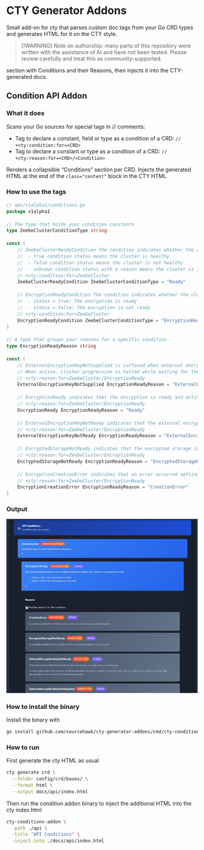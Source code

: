 # CTY Generator Addons

Small add-on for cty that parses custom doc tags from your Go CRD types and generates HTML for it on the CTY style. 

> [!WARNING]️ Note on authorship: many parts of this repository were written with the assistance of AI and have not been
> tested. Please review carefully and treat this as community-supported. 

section with Conditions and 
their Reasons, then injects it into the CTY-generated docs.

## Condition API Addon

### What it does

Scans your Go sources for special tags in // comments:

- Tag to declare a constant, field or type as a condition of a CRD: `// +cty:condition:for=<CRD>`
- Tag to declare a constant or type as a condition of a CRD: `// +cty:reason:for=<CRD>/<Condition>`

Renders a collapsible “Conditions” section per CRD. Injects the generated HTML at the end of the 
`class="content"` block in the CTY HTML

### How to use the tags

```go
// api/v1alpha1/conditions.go
package v1alpha1

// The type that holds your condition constants
type ZeebeClusterConditionType string

const (
	// ZeebeClusterReadyCondition The condition indicates whether the ZeebeCluster is ready
	//  - true condition status means the cluster is healthy
	//  - false condition status means the cluster is not healthy
	//  - unknown condition status with a reason means the cluster is in long transition (starting, updating, etc.)
	// +cty:condition:for=ZeebeCluster
	ZeebeClusterReadyCondition ZeebeClusterConditionType = "Ready"

	// EncryptionReadyCondition The condition indicates whether the cluster's encryption is ready
	//  - status = true: The encryption is ready
	//  - status = false: The encryption is not ready
	// +cty:condition:for=ZeebeCluster
	EncryptionReadyCondition ZeebeClusterConditionType = "EncryptionReady"
)

// A type that groups your reasons for a specific condition
type EncryptionReadyReason string

const (
	// ExternalEncryptionKeyNotSupplied is surfaced when external encryption is configured on cluster creation.
	// When active, cluster progression is halted while waiting for the user to supply their external key ID.
	// +cty:reason:for=ZeebeCluster/EncryptionReady
	ExternalEncryptionKeyNotSupplied EncryptionReadyReason = "ExternalEncryptionKeyNotSupplied"

	// EncryptionReady indicates that the encryption is ready and active.
	// +cty:reason:for=ZeebeCluster/EncryptionReady
	EncryptionReady EncryptionReadyReason = "Ready"

	// ExternalEncryptionKeyNotReady indicates that the external encryption key is not ready yet.
	// +cty:reason:for=ZeebeCluster/EncryptionReady
	ExternalEncryptionKeyNotReady EncryptionReadyReason = "ExternalEncryptionKeyNotReady"

	// EncryptedStorageNotReady indicates that the encrypted storage is not ready yet.
	// +cty:reason:for=ZeebeCluster/EncryptionReady
	EncryptedStorageNotReady EncryptionReadyReason = "EncryptedStorageNotReady"

	// EncryptionCreationError indicates that an error occurred setting up the encryption.
	// +cty:reason:for=ZeebeCluster/EncryptionReady
	EncryptionCreationError EncryptionReadyReason = "CreationError"
)
```

### Output

![conditions](docs/conditions_generator.png)

### How to install the binary

Install the binary with 

```bash
go install github.com/sourcehawk/cty-generator-addons/cmd/cty-conditions-addon@latest
```

### How to run

First generate the cty HTML as usual

```bash
cty generate crd \
  --folder config/crd/bases/ \
  --format html \
  --output docs/api/index.html
```

Then run the condition addon binary to inject the additional HTML into the cty index.html

```bash
cty-conditions-addon \
  -path ./api \
  -title "API Conditions" \
  -inject-into ./docs/api/index.html
```


